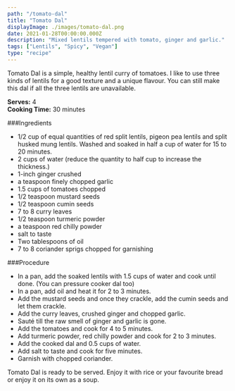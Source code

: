 ```yaml
---
path: "/tomato-dal"
title: "Tomato Dal"
displayImage: ./images/tomato-dal.png
date: 2021-01-28T00:00:00.000Z
description: "Mixed lentils tempered with tomato, ginger and garlic."
tags: ["Lentils", "Spicy", "Vegan"]
type: "recipe"
---
```


Tomato Dal is a simple, healthy lentil curry of tomatoes. I like to use three kinds of lentils for a good texture and a unique flavour. You can still make this dal if all the three lentils are unavailable.

**Serves:** 4\
**Cooking Time:**  30 minutes

###Ingredients
- 1/2 cup of equal quantities of red split lentils, pigeon pea lentils and split husked mung lentils. Washed and soaked in half a cup of water for 15 to 20 minutes.
- 2 cups of water (reduce the quantity to half cup to increase the thickness.)
- 1-inch ginger crushed
- a teaspoon finely chopped garlic
- 1.5 cups of tomatoes chopped
- 1/2 teaspoon mustard seeds
- 1/2 teaspoon cumin seeds
- 7 to 8 curry leaves
- 1/2 teaspoon turmeric powder
- a teaspoon red chilly powder
- salt to taste
- Two tablespoons of oil
- 7 to 8 coriander sprigs chopped for garnishing

###Procedure
- In a pan, add the soaked lentils with 1.5 cups of water and cook until done. (You can pressure cooker dal too)
- In a pan, add oil and heat it for 2 to 3 minutes.
- Add the mustard seeds and once they crackle, add the cumin seeds and let them crackle.
- Add the curry leaves, crushed ginger and chopped garlic.
- Sauté till the raw smell of ginger and garlic is gone.
- Add the tomatoes and cook for 4 to 5 minutes.
- Add turmeric powder, red chilly powder and cook for 2 to 3 minutes.
- Add the cooked dal and 0.5 cups of water.
- Add salt to taste and cook for five minutes.
- Garnish with chopped coriander.

Tomato Dal is ready to be served. Enjoy it with rice or your favourite bread or enjoy it on its own as a soup.